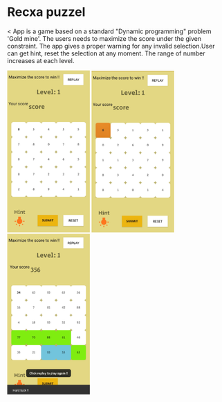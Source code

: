 # Recxa puzzel
<
App is a game based on a standard "Dynamic programming" problem 'Gold mine'. The users needs to maximize the score under the given constraint. The app gives a proper warning for any invalid selection.User can get hint, reset the selection at any moment. The range of number increases at each level.
<i float = "left">
  <div class="img">
<img src = "images/IMG_20200920_200637.jpg" width="191"/>
<img src = "images/IMG_20200920_200657.jpg" width = "191"/>
<img src = "images/IMG_20200920_200715.jpg" width = "191"/>
</i>
</div>
